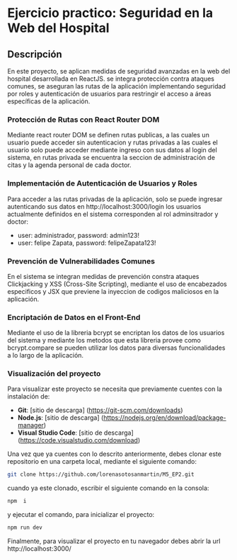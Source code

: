 # Ejercicio practico: Seguridad en la Web del Hospital
## Descripción
En este proyecto, se aplican medidas de seguridad avanzadas en la web del hospital desarrollada en ReactJS. se integra protección contra ataques comunes,
se aseguran las rutas de la aplicación implementando seguridad por roles y autenticación de usuarios para restringir el acceso a áreas específicas de la aplicación.

### Protección de Rutas con React Router DOM
Mediante react router DOM se definen rutas publicas, a las cuales un usuario puede acceder sin autenticacion y rutas privadas a las cuales el usuario solo puede acceder mediante ingreso con sus datos al login del sistema, en rutas privada se encuentra la seccion de administración de citas y la agenda personal de cada doctor. 

### Implementación de Autenticación de Usuarios y Roles 
Para acceder a las rutas privadas de la aplicación, solo se puede ingresar autenticando sus datos en http://localhost:3000/login 
los usuarios actualmente definidos en el sistema corresponden al rol adminsitrador y doctor: 
 - user: administrador, password: admin123!
 - user: felipe Zapata, password: felipeZapata123!

### Prevención de Vulnerabilidades Comunes
En el sistema se integran medidas de prevención constra ataques Clickjacking y XSS (Cross-Site Scripting), mediante el uso de encabezados especificos y JSX que previene la inyeccion de codigos maliciosos en la aplicación.

### Encriptación de Datos en el Front-End
Mediante el uso de la libreria bcrypt se encriptan los datos de los usuarios del sistema y mediante los metodos que esta libreria provee como bcrypt.compare se pueden utilizar los datos para diversas funcionalidades a lo largo de la aplicación.

 ### Visualización del proyecto
Para visualizar este proyecto se necesita que previamente cuentes con la instalación de:
- **Git**: [sitio de descarga] (https://git-scm.com/downloads)
- **Node.js**: [sitio de descarga] (https://nodejs.org/en/download/package-manager)
- **Visual Studio Code**: [sitio de descarga] (https://code.visualstudio.com/download)
  
Una vez que ya cuentes con lo descrito anteriormente, debes clonar este repositorio en una carpeta local, mediante el siguiente comando:
```bash
git clone https://github.com/lorenasotosanmartin/M5_EP2.git
```
cuando ya este clonado, escribir el siguiente comando en la consola: 
```bash
npm  i
```
y ejecutar el comando, para inicializar el proyecto: 
```bash
npm run dev
```
Finalmente, para visualizar el proyecto en tu navegador debes abrir la url http://localhost:3000/ 
